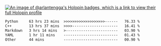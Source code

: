 [![An image of @arlantengga's Holopin badges, which is a link to view their full Holopin profile](https://holopin.me/arlantengga)](https://holopin.io/@arlantengga)
<!--START_SECTION:waka-->

```txt
Python     63 hrs 23 mins  >>>>>>>>>>>>>>>>>>>------   76.33 %
C++        13 hrs 37 mins  >>>>---------------------   16.41 %
Markdown   3 hrs 14 mins   >------------------------   03.90 %
YAML       1 hr 11 mins    -------------------------   01.43 %
Other      44 mins         -------------------------   00.90 %
```

<!--END_SECTION:waka-->


